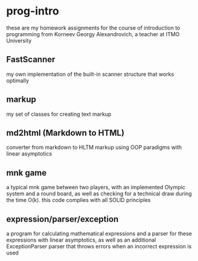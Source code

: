 # prog-intro 
these are my homework assignments for the course of introduction to programming from Korneev Georgy Alexandrovich, a teacher at ITMO University
## FastScanner 
my own implementation of the built-in scanner structure that works optimally
## markup
my set of classes for creating text markup
## md2html (Markdown to HTML)
converter from markdown to HLTM markup using OOP paradigms with linear asymptotics
## mnk game
a typical mnk game between two players, with an implemented Olympic system and a round board, as well as checking for a technical draw during the time O(k). this code complies with all SOLID principles
## expression/parser/exception
a program for calculating mathematical expressions and a parser for these expressions with linear asymptotics, as well as an additional ExceptionParser parser that throws errors when an incorrect expression is used
